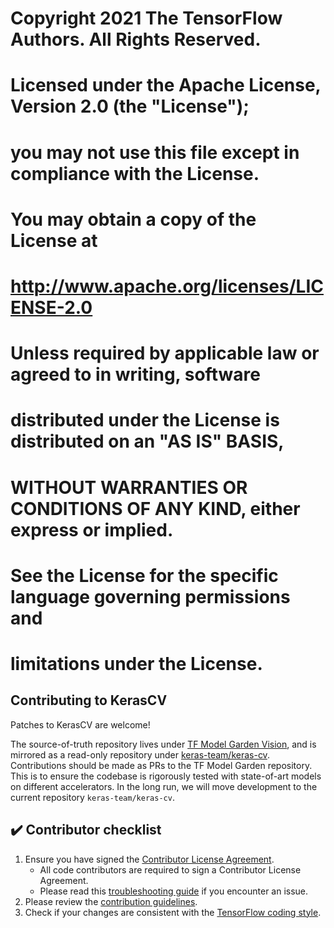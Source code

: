# Copyright 2021 The TensorFlow Authors. All Rights Reserved.
#
# Licensed under the Apache License, Version 2.0 (the "License");
# you may not use this file except in compliance with the License.
# You may obtain a copy of the License at
#
#     http://www.apache.org/licenses/LICENSE-2.0
#
# Unless required by applicable law or agreed to in writing, software
# distributed under the License is distributed on an "AS IS" BASIS,
# WITHOUT WARRANTIES OR CONDITIONS OF ANY KIND, either express or implied.
# See the License for the specific language governing permissions and
# limitations under the License.

## Contributing to KerasCV

Patches to KerasCV are welcome!

The source-of-truth repository lives under
[TF Model Garden Vision](https://github.com/tensorflow/models/official/vision/keras_cv),
and is mirrored as a read-only repository under
[keras-team/keras-cv](https://github.com/keras-team/keras-cv).
Contributions should be made as PRs to the TF Model Garden repository.
This is to ensure the codebase is rigorously tested with state-of-art models
on different accelerators.
In the long run, we will move development to the current repository `keras-team/keras-cv`.

## :heavy_check_mark: Contributor checklist

1. Ensure you have signed the [Contributor License Agreement](https://cla.developers.google.com/about/google-individual?csw=1).
    * All code contributors are required to sign a Contributor License Agreement.
    * Please read this [troubleshooting guide](Contributor-License-Agreements#troubleshooting-clas)
    if you encounter an issue.
2. Please review the [contribution guidelines](https://github.com/tensorflow/models/wiki/How-to-contribute).
3. Check if your changes are consistent with the [TensorFlow coding style](https://www.tensorflow.org/community/contribute/code_style).
